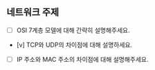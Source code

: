 ## 네트워크 주제

- [ ] OSI 7계층 모델에 대해 간략히 설명해주세요.
- [v] TCP와 UDP의 차이점에 대해 설명하세요.
- [ ] IP 주소와 MAC 주소의 차이점에 대해 설명해주세요.


